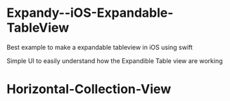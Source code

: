 # Expandy--iOS-Expandable-TableView


Best example to make a expandable tableview in iOS using swift

Simple UI to easily understand how the Expandible Table view are working
# Horizontal-Collection-View
